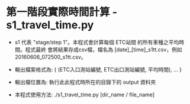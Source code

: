 # 第一階段實際時間計算 - s1_travel_time.py

- s1 代表 "stage/step 1"。本程式會計算每個 ETC站間 的所有車種之平均時間。程式最終
會將結果存成csv檔，檔名為 [date]_[time]_s1tt.csv，例如20160606_072500_s1tt.csv。

- 輸出檔案格式為: { (ETC入口測站編號, ETC出口測站編號, 平均時間), ... }

- 輸出檔位置為: 執行此此程式時所在的目錄下的 output 資料夾

- 本程式使用方法: ./s1_travel_time.py [dir_name / file_name]

